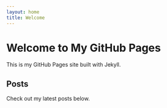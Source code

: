 ```yaml
---
layout: home
title: Welcome
---
```


# Welcome to My GitHub Pages

This is my GitHub Pages site built with Jekyll.

## Posts

Check out my latest posts below.

